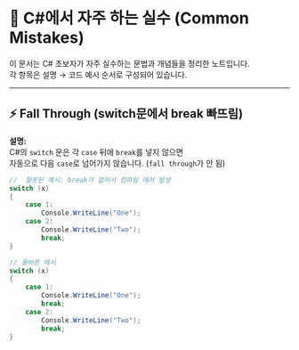 # 📝 C#에서 자주 하는 실수 (Common Mistakes)

이 문서는 C# 초보자가 자주 실수하는 문법과 개념들을 정리한 노트입니다.  
각 항목은 설명 → 코드 예시 순서로 구성되어 있습니다.

---

## ⚡ Fall Through (switch문에서 break 빠뜨림)

**설명:**  
C#의 `switch` 문은 각 `case` 뒤에 `break`를 넣지 않으면  
자동으로 다음 `case`로 넘어가지 않습니다. (`fall through`가 안 됨)

```csharp
//  잘못된 예시: break가 없어서 컴파일 에러 발생
switch (x)
{
    case 1:
        Console.WriteLine("One");
    case 2:
        Console.WriteLine("Two");
        break;
}

// 올바른 예시
switch (x)
{
    case 1:
        Console.WriteLine("One");
        break;
    case 2:
        Console.WriteLine("Two");
        break;
}
